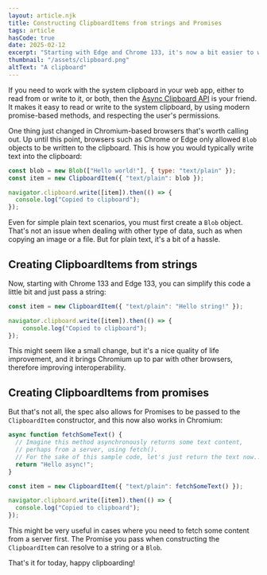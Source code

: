 ```yaml
---
layout: article.njk
title: Constructing ClipboardItems from strings and Promises
tags: article
hasCode: true
date: 2025-02-12
excerpt: "Starting with Edge and Chrome 133, it's now a bit easier to work with the Clipboard API, as you can now pass strings and Promises directly to the ClipboardItem constructor. This quality of life improvement brings Chromium up to par with other browsers."
thumbnail: "/assets/clipboard.png"
altText: "A clipboard"
---
```

If you need to work with the system clipboard in your web app, either to read from or write to it, or both, then the [Async Clipboard API](https://developer.mozilla.org/docs/Web/API/Clipboard_API) is your friend. It makes it easy to read or write to the system clipboard, by using modern promise-based methods, and respecting the user's permissions.

One thing just changed in Chromium-based browsers that's worth calling out. Up until this point, browsers such as Chrome or Edge only allowed `Blob` objects to be written to the clipboard. This is how you would typically write text into the clipboard:

```js
const blob = new Blob(["Hello world!"], { type: "text/plain" });
const item = new ClipboardItem({ "text/plain": blob });

navigator.clipboard.write([item]).then(() => {
  console.log("Copied to clipboard");
});
```

Even for simple plain text scenarios, you must first create a `Blob` object. That's not an issue when dealing with other type of data, such as when copying an image or a file. But for plain text, it's a bit of a hassle.

## Creating ClipboardItems from strings

Now, starting with Chrome 133 and Edge 133, you can simplify this code a little bit and just pass a string:

```js
const item = new ClipboardItem({ "text/plain": "Hello string!" });

navigator.clipboard.write([item]).then(() => {
    console.log("Copied to clipboard");
});
```

This might seem like a small change, but it's a nice quality of life improvement, and it brings Chromium up to par with other browsers, therefore improving interoperability.

## Creating ClipboardItems from promises

But that's not all, the spec also allows for Promises to be passed to the `ClipboardItem` constructor, and this now also works in Chromium:

```js
async function fetchSomeText() {
  // Imagine this method asynchronously returns some text content,
  // perhaps from a server, using fetch().
  // For the sake of this sample code, let's just return the text now..
  return "Hello async!";
}

const item = new ClipboardItem({ "text/plain": fetchSomeText() });

navigator.clipboard.write([item]).then(() => {
  console.log("Copied to clipboard");
});
```

This might be very useful in cases where you need to fetch some content from a server first. The Promise you pass when constructing the `ClipboardItem` can resolve to a string or a `Blob`.

That's it for today, happy clipboarding!
